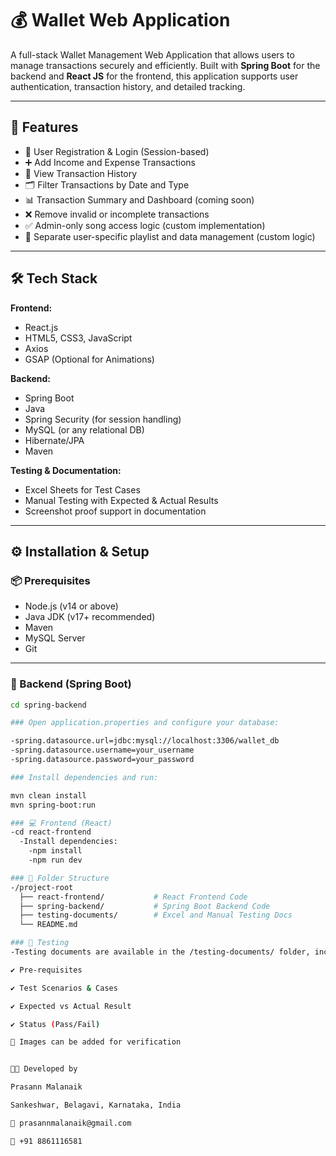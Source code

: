 # 💰 Wallet Web Application

A full-stack Wallet Management Web Application that allows users to manage transactions securely and efficiently. Built with **Spring Boot** for the backend and **React JS** for the frontend, this application supports user authentication, transaction history, and detailed tracking.

---

## 🚀 Features

- 🔐 User Registration & Login (Session-based)
- ➕ Add Income and Expense Transactions
- 📜 View Transaction History
- 🗂️ Filter Transactions by Date and Type
- 📊 Transaction Summary and Dashboard (coming soon)
- ❌ Remove invalid or incomplete transactions
- ✅ Admin-only song access logic (custom implementation)
- 📁 Separate user-specific playlist and data management (custom logic)

---

## 🛠 Tech Stack

**Frontend:**
- React.js
- HTML5, CSS3, JavaScript
- Axios
- GSAP (Optional for Animations)

**Backend:**
- Spring Boot
- Java
- Spring Security (for session handling)
- MySQL (or any relational DB)
- Hibernate/JPA
- Maven

**Testing & Documentation:**
- Excel Sheets for Test Cases
- Manual Testing with Expected & Actual Results
- Screenshot proof support in documentation

---

## ⚙️ Installation & Setup

### 📦 Prerequisites

- Node.js (v14 or above)
- Java JDK (v17+ recommended)
- Maven
- MySQL Server
- Git

---

### 🔧 Backend (Spring Boot)

```bash
cd spring-backend

### Open application.properties and configure your database:

-spring.datasource.url=jdbc:mysql://localhost:3306/wallet_db
-spring.datasource.username=your_username
-spring.datasource.password=your_password

### Install dependencies and run:

mvn clean install
mvn spring-boot:run

### 💻 Frontend (React)
-cd react-frontend
  -Install dependencies:
    -npm install
    -npm run dev

### 📂 Folder Structure
-/project-root
  ├── react-frontend/           # React Frontend Code
  ├── spring-backend/           # Spring Boot Backend Code
  ├── testing-documents/        # Excel and Manual Testing Docs
  └── README.md

### 🧪 Testing
-Testing documents are available in the /testing-documents/ folder, including:

✔️ Pre-requisites

✔️ Test Scenarios & Cases

✔️ Expected vs Actual Result

✔️ Status (Pass/Fail)

📸 Images can be added for verification


🧑‍💻 Developed by

Prasann Malanaik

Sankeshwar, Belagavi, Karnataka, India

📧 prasannmalanaik@gmail.com

📱 +91 8861116581
